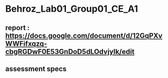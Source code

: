 # Behroz_Lab01_Group01_CE_A1

## report : https://docs.google.com/document/d/12GqPXvWWFifxqzq-cbgRGDwF0E53GnDoD5dLOdvjyIk/edit

## assessment specs
